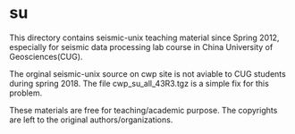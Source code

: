# su
This directory contains seismic-unix teaching material since Spring 2012, especially for seismic data processing lab course in China University of Geosciences(CUG).

The orginal seismic-unix source on cwp site is not aviable to  CUG students during spring 2018. The file cwp_su_all_43R3.tgz is a simple fix for this problem. 

These materials are free for teaching/academic purpose. The copyrights are left to the original authors/organizations. 
